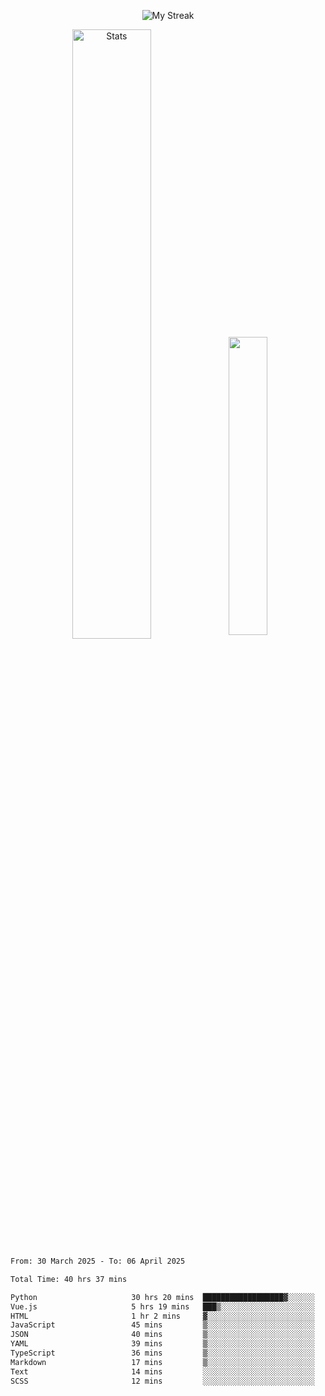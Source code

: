 <p align="center">
<picture>
  <source media="(prefers-color-scheme: dark)" srcset="http://github-readme-streak-stats.herokuapp.com?user=semolik&theme=dark&hide_border=true&background=DD272700">
  <img alt="My Streak" src="http://github-readme-streak-stats.herokuapp.com?user=semolik&hide_border=true">
</picture>
</p>
<div align="center">
  <picture>
    <source media="(prefers-color-scheme: dark)" srcset="https://github-readme-stats.vercel.app/api?username=semolik&show_icons=true&bg_color=DD272700&hide_border=true&theme=dark">
        <img alt="Stats" src="https://github-readme-stats.vercel.app/api?username=semolik&show_icons=true&bg_color=DD272700&hide_border=true" width="50%" >
  </picture>
  <sup>
  <picture>
  <source media="(prefers-color-scheme: dark)" srcset="https://github-readme-stats.vercel.app/api/top-langs/?username=semolik&layout=compact&hide_border=true&bg_color=DD272700&theme=dark">
  <img src="https://github-readme-stats.vercel.app/api/top-langs/?username=semolik&layout=compact&hide_border=true" width="35%" />
  </picture>
  </sup>
</div>
<!--START_SECTION:waka-->

```txt
From: 30 March 2025 - To: 06 April 2025

Total Time: 40 hrs 37 mins

Python                     30 hrs 20 mins  ██████████████████▓░░░░░░   74.70 %
Vue.js                     5 hrs 19 mins   ███▒░░░░░░░░░░░░░░░░░░░░░   13.11 %
HTML                       1 hr 2 mins     ▓░░░░░░░░░░░░░░░░░░░░░░░░   02.55 %
JavaScript                 45 mins         ▒░░░░░░░░░░░░░░░░░░░░░░░░   01.88 %
JSON                       40 mins         ▒░░░░░░░░░░░░░░░░░░░░░░░░   01.65 %
YAML                       39 mins         ▒░░░░░░░░░░░░░░░░░░░░░░░░   01.61 %
TypeScript                 36 mins         ▒░░░░░░░░░░░░░░░░░░░░░░░░   01.51 %
Markdown                   17 mins         ▒░░░░░░░░░░░░░░░░░░░░░░░░   00.70 %
Text                       14 mins         ░░░░░░░░░░░░░░░░░░░░░░░░░   00.57 %
SCSS                       12 mins         ░░░░░░░░░░░░░░░░░░░░░░░░░   00.51 %
```

<!--END_SECTION:waka-->

